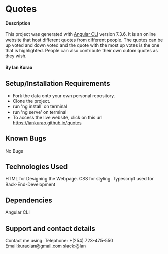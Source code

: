# Quotes

#### Description

This project was generated with [Angular CLI](https://github.com/angular/angular-cli) version 7.3.6. It is an online website that host different quotes from different people. The quotes can be up voted and down voted and the quote with the most up votes is the one that is highlighted. People can also contribute their own cutom quotes as they wish.

#### By **Ian Kurao**

## Setup/Installation Requirements
* Fork the data onto your own personal repository.
* Clone the project.
* run 'ng install' on terminal
* run 'ng serve' on terminal
* To access the live website, click on this url https://iankurao.github.io/quotes

## Known Bugs

No Bugs

## Technologies Used

HTML for Designing the Webpage.
CSS for styling.
Typescript used for Back-End-Development

## Dependencies

Angular CLI

## Support and contact details

Contact me using:
Telephone: +(254) 723-475-550
Email:kuraoian@gmail.com
slack:@Ian
